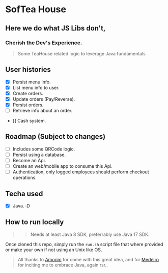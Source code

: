 # SofTea House

## Here we do what JS Libs don't,
### Cherish the Dev's Experience.

> Some TeaHouse related logic to leverage Java fundamentals

## User histories

- [x] Persist menu info.
- [x] List menu info to user.
- [x] Create orders.
- [x] Update orders (Pay/Reverse).
- [x] Persist orders.
- [ ] Retrieve info about an order.
- [] Cash system.

## Roadmap (Subject to changes)

- [ ] Includes some QRCode logic.
- [ ] Persist using a database.
- [ ] Become an Api.
- [ ] Create an web/mobile app to consume this Api.
- [ ] Authentication, only logged employees should perform checkout operations.

## Techa used

- [x] Java. :D

## How to run locally

>> Needs at least Java 8 SDK, preferrably use Java 17 SDK.

Once cloned this repo, simply run the ` run.sh ` script file that where provided or make your own if not using an Unix like OS.

> All thanks to [Amorim](https://github.com/code-pisces/) for come with this great idea, and for [Medeiro](https://github.com/liverday) for inciting me to embrace Java, again rsr..

